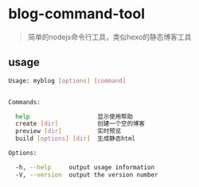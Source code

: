 # blog-command-tool

> 简单的nodejs命令行工具，类似hexo的静态博客工具


## usage

```bash
Usage: myblog [options] [command]


Commands:

  help                   显示使用帮助
  create [dir]           创建一个空的博客
  preview [dir]          实时预览
  build [options] [dir]  生成静态html

Options:

  -h, --help     output usage information
  -V, --version  output the version number

```
